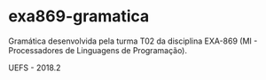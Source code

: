 # exa869-gramatica
Gramática desenvolvida pela turma T02 da disciplina EXA-869 (MI - Processadores de Linguagens de Programação). 


UEFS - 2018.2
